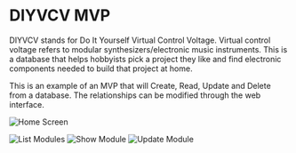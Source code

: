 # DIYVCV MVP
DIYVCV stands for Do It Yourself Virtual Control Voltage. Virtual control voltage refers to modular synthesizers/electronic music instruments.
This is a database that helps hobbyists pick a project they like and find electronic components needed to build that project at home. 

This is an example of an MVP that will Create, Read, Update and Delete from a database. The relationships can be modified through the web interface.

![Home Screen](https://github.com/christkinsman/DIYVCV/assets/home.png)

![List Modules](https://github.com/christkinsman/DIYVCV/assets/list-modules.png)
![Show Module](https://github.com/christkinsman/DIYVCV/assets/show-module.png)
![Update Module](https://github.com/christkinsman/DIYVCV/assets/update-module.png)


<!-- ## To Run This Project
- Clone Codebase
- **Right Click Project > View Project in File Explorer > Create Folder "App_Data"**
- Tools > Nuget Package Manager > Package Manager Console
- enable-migrations
- add-migration {migration_name}
- update-database
- update portnumber in PlayerController.cs, TeamController.cs, SponsorController.cs

## Common Issues
### Unable to access part of path ... roslyn/csc.exe
- Right click solution > Clean
- Right click solution > Build
- Right click solution > Rebuild

### Update Database failed. Could not create .mdf file
- Create "App_Data" Folder in project

### The name or namespace 'Script'/'JavaScriptSerializer' could not be found
- Right click "References"
- Add System.Web.Extensions

### Every Action says something went wrong
- Update the port number to the current port your local project is using
- update portnumber defined in PlayerController.cs, TeamController.cs, SponsorController.cs

### Adding a player leads to an error
- Add a team first, each player must play for a team

References
- [Previous Project PetGrooming](https://github.com/christinebittle/PetGroomingMVC)
- [Previous Project BlogProject 7th iteration](https://github.com/christinebittle/BlogProject_7)
- [Utilized Lightbox plugin by Lokesh Dhakar](https://lokeshdhakar.com/projects/lightbox2/)
 -->